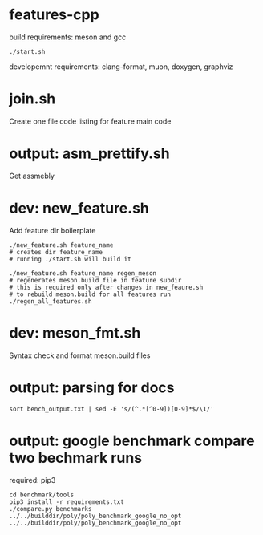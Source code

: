 # features-cpp

build requirements: meson and gcc

```shell
./start.sh
```

developemnt requirements: clang-format, muon, doxygen, graphviz

# join.sh

Create one file code listing for feature main code

# output: asm_prettify.sh

Get assmebly

# dev: new_feature.sh

Add feature dir boilerplate

```shell
./new_feature.sh feature_name
# creates dir feature_name
# running ./start.sh will build it
```

```shell
./new_feature.sh feature_name regen_meson
# regenerates meson.build file in feature subdir
# this is required only after changes in new_feaure.sh
# to rebuild meson.build for all features run
./regen_all_features.sh
```

# dev: meson_fmt.sh

Syntax check and format meson.build files

# output: parsing for docs

```shell
sort bench_output.txt | sed -E 's/(^.*[^0-9])[0-9]*$/\1/'
```

# output: google benchmark compare two bechmark runs

required: pip3

```shell
cd benchmark/tools
pip3 install -r requirements.txt
./compare.py benchmarks  ../../builddir/poly/poly_benchmark_google_no_opt ../../builddir/poly/poly_benchmark_google_no_opt
```
